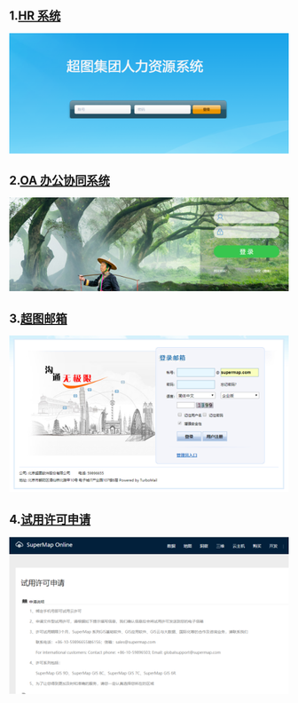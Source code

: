 <!--
 * @Author: 杨光辉_GerhardYang
 * @Date: 2020-09-12 16:09:26
 * @LastEditors: Please set LastEditors
 * @LastEditTime: 2022-08-18 11:52:25
 * @Description: file content
-->

## 1.[HR 系统](http://oa.supermap.com/portal/app/mockapp/login.jsp?lrid=1)

![img](./README.assets/hr.png)

## 2.[OA 办公协同系统](http://oa.supermap.com/seeyon/main.do)

![img](./README.assets/oa.png)

## 3.[超图邮箱](http://mail.supermap.com/)

![img](./README.assets/mail.png)

## 4.[试用许可申请](https://www.supermapol.com/web/pricing/triallicense)

![img](./README.assets/xuke.png)

<supermap-statistics/>
